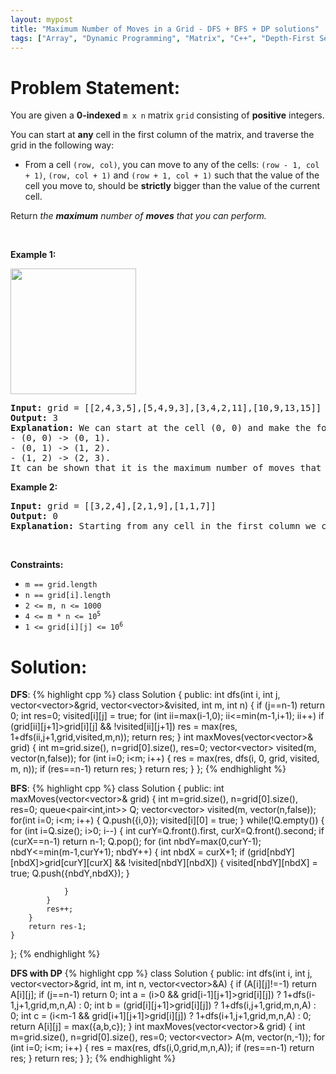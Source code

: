 ```yaml
---
layout: mypost
title: "Maximum Number of Moves in a Grid - DFS + BFS + DP solutions"
tags: ["Array", "Dynamic Programming", "Matrix", "C++", "Depth-First Search", "Breadth-First Search", "Graph", "Medium"]
---
```

# Problem Statement:
<p>You are given a <strong>0-indexed</strong> <code>m x n</code> matrix <code>grid</code> consisting of <strong>positive</strong> integers.</p>

<p>You can start at <strong>any</strong> cell in the first column of the matrix, and traverse the grid in the following way:</p>

<ul>
	<li>From a cell <code>(row, col)</code>, you can move to any of the cells: <code>(row - 1, col + 1)</code>, <code>(row, col + 1)</code> and <code>(row + 1, col + 1)</code> such that the value of the cell you move to, should be <strong>strictly</strong> bigger than the value of the current cell.</li>
</ul>

<p>Return <em>the <strong>maximum</strong> number of <strong>moves</strong> that you can perform.</em></p>

<p>&nbsp;</p>
<p><strong class="example">Example 1:</strong></p>
<img alt="" src="https://assets.leetcode.com/uploads/2023/04/11/yetgriddrawio-10.png" style="width: 201px; height: 201px;" />
<pre>
<strong>Input:</strong> grid = [[2,4,3,5],[5,4,9,3],[3,4,2,11],[10,9,13,15]]
<strong>Output:</strong> 3
<strong>Explanation:</strong> We can start at the cell (0, 0) and make the following moves:
- (0, 0) -&gt; (0, 1).
- (0, 1) -&gt; (1, 2).
- (1, 2) -&gt; (2, 3).
It can be shown that it is the maximum number of moves that can be made.</pre>

<p><strong class="example">Example 2:</strong></p>

<pre>
<img alt="" src="https://assets.leetcode.com/uploads/2023/04/12/yetgrid4drawio.png" />
<strong>Input:</strong> grid = [[3,2,4],[2,1,9],[1,1,7]]
<strong>Output:</strong> 0
<strong>Explanation:</strong> Starting from any cell in the first column we cannot perform any moves.
</pre>

<p>&nbsp;</p>
<p><strong>Constraints:</strong></p>

<ul>
	<li><code>m == grid.length</code></li>
	<li><code>n == grid[i].length</code></li>
	<li><code>2 &lt;= m, n &lt;= 1000</code></li>
	<li><code>4 &lt;= m * n &lt;= 10<sup>5</sup></code></li>
	<li><code>1 &lt;= grid[i][j] &lt;= 10<sup>6</sup></code></li>
</ul>

# Solution:
**DFS**:
 {% highlight cpp %} 
class Solution {
public:
    int dfs(int i, int j, vector<vector<int>>&grid, vector<vector<bool>>&visited, int m, int n)
    {
        if (j==n-1) return 0;
        int res=0;
        visited[i][j] = true;
        for (int ii=max(i-1,0); ii<=min(m-1,i+1); ii++)
            if (grid[ii][j+1]>grid[i][j] && !visited[ii][j+1])
                res = max(res, 1+dfs(ii,j+1,grid,visited,m,n));
        return res;
    }
    int maxMoves(vector<vector<int>>& grid) 
    {
        int m=grid.size(), n=grid[0].size(), res=0;
        vector<vector<bool>> visited(m, vector<bool>(n,false));
        for (int i=0; i<m; i++)
        {
            res = max(res, dfs(i, 0, grid, visited, m, n));
            if (res==n-1) return res;
        }
        return res;
    }
};
 {% endhighlight %}


**BFS**:
 {% highlight cpp %} 
class Solution {
public:
    int maxMoves(vector<vector<int>>& grid) 
    {
        int m=grid.size(), n=grid[0].size(), res=0;
        queue<pair<int,int>> Q;
        vector<vector<bool>> visited(m, vector<bool>(n,false));
        for(int i=0; i<m; i++) 
        {
            Q.push({i,0});
            visited[i][0] = true;
        }
        while(!Q.empty())
        {
            for (int i=Q.size(); i>0; i--)
            {
                int curY=Q.front().first, curX=Q.front().second;
                if (curX==n-1) return n-1;
                Q.pop();
                for (int nbdY=max(0,curY-1); nbdY<=min(m-1,curY+1); nbdY++)
                {
                    int nbdX = curX+1;
                    if (grid[nbdY][nbdX]>grid[curY][curX] && !visited[nbdY][nbdX]) 
                    {
                        visited[nbdY][nbdX] = true;
                        Q.push({nbdY,nbdX});
                    }

                }
            }
            res++;
        }
        return res-1;
    }
};
 {% endhighlight %}


**DFS with DP**
 {% highlight cpp %} 
class Solution {
public:
    int dfs(int i, int j, vector<vector<int>>&grid, int m, int n, vector<vector<int>>&A)
    {
        if (A[i][j]!=-1) return A[i][j];
        if (j==n-1) return 0;
        int a = (i>0 && grid[i-1][j+1]>grid[i][j]) ? 1+dfs(i-1,j+1,grid,m,n,A) : 0;
        int b = (grid[i][j+1]>grid[i][j]) ? 1+dfs(i,j+1,grid,m,n,A) : 0;
        int c = (i<m-1 && grid[i+1][j+1]>grid[i][j]) ? 1+dfs(i+1,j+1,grid,m,n,A) : 0;
        return A[i][j] = max({a,b,c});
    }
    int maxMoves(vector<vector<int>>& grid) 
    {
        int m=grid.size(), n=grid[0].size(), res=0;
        vector<vector<int>> A(m, vector<int>(n,-1));
        for (int i=0; i<m; i++)
        {
            res = max(res, dfs(i,0,grid,m,n,A));
            if (res==n-1) return res;
        }
        return res;
    }
};
 {% endhighlight %}
